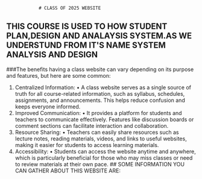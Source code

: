                 # CLASS OF 2025 WEBSITE

## THIS COURSE IS USED TO HOW STUDENT PLAN,DESIGN AND ANALAYSIS SYSTEM.AS WE UNDERSTUND FROM IT'S NAME SYSTEM ANALYSIS AND DESIGN


###The  benefits having a class website can vary depending on its purpose and features, but here are some common:
1. Centralized Information:
• A class website serves as a single source of truth for all course-related information, such as syllabus, schedules, assignments, and announcements. This helps reduce confusion and keeps everyone informed.
2. Improved Communication:
 • It provides a platform for students and teachers to communicate effectively. Features like discussion boards or comment sections can facilitate interaction and collaboration.
3. Resource Sharing:
• Teachers can easily share resources such as lecture notes, reading materials, videos, and links to useful websites, making it easier for students to access learning materials.
4. Accessibility:
 • Students can access the website anytime and anywhere, which is particularly beneficial for those who may miss classes or need to review materials at their own pace.
       ## SOME INFORMATION YOU CAN GATHER ABOUT THIS WEBSITE ARE:
     
        
